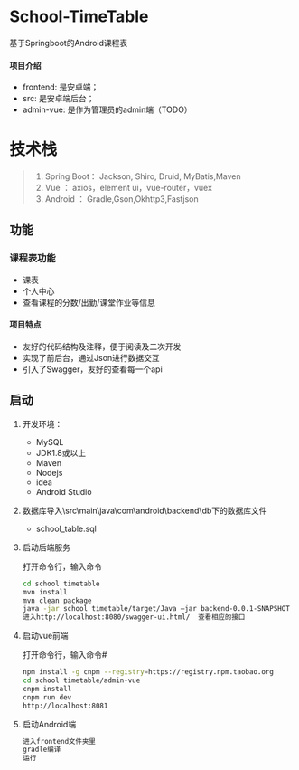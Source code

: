 # School-TimeTable
基于Springboot的Android课程表

#### 项目介绍

- frontend: 是安卓端；
- src: 是安卓端后台；
- admin-vue: 是作为管理员的admin端（TODO）

# 技术栈
> 1. Spring Boot： Jackson, Shiro, Druid, MyBatis,Maven
> 2. Vue ：          axios，element ui，vue-router，vuex
> 3. Android ：   Gradle,Gson,Okhttp3,Fastjson



## 功能

### 课程表功能

* 课表
* 个人中心
* 查看课程的分数/出勤/课堂作业等信息

#### 项目特点
- 友好的代码结构及注释，便于阅读及二次开发
- 实现了前后台，通过Json进行数据交互
- 引入了Swagger，友好的查看每一个api
## 启动

1. 开发环境：
    * MySQL
    * JDK1.8或以上
    * Maven
    * Nodejs
    * idea
    * Android Studio
    
2. 数据库导入\src\main\java\com\android\backend\db下的数据库文件
    * school_table.sql

3. 启动后端服务

    打开命令行，输入命令
     ```bash
    cd school timetable
    mvn install
    mvn clean package
    java -jar school timetable/target/Java –jar backend-0.0.1-SNAPSHOT
    进入http://localhost:8080/swagger-ui.html/  查看相应的接口
    ```
    
4. 启动vue前端

    打开命令行，输入命令#
     ```bash
    npm install -g cnpm --registry=https://registry.npm.taobao.org
    cd school timetable/admin-vue
    cnpm install
    cnpm run dev   
    http://localhost:8081
   
    ```
     
5. 启动Android端
    ```bash
    进入frontend文件夹里
    gradle编译
    运行
    ```
  
